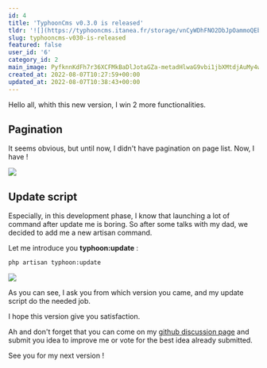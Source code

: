```yaml
---
id: 4
title: 'TyphoonCms v0.3.0 is released'
tldr: '![](https://typhooncms.itanea.fr/storage/vnCyWDhFNO2DbJpOammoQEb1VBeayA8bYoNgypRG.png)'
slug: typhooncms-v030-is-released
featured: false
user_id: '6'
category_id: 2
main_image: PyfknnKdFh7r36XCFMkBaDlJotaGZa-metadHlwaG9vbi1jbXMtdjAuMy4wLndlYnA=-.webp
created_at: 2022-08-07T10:27:59+00:00
updated_at: 2022-08-07T10:38:43+00:00
---
```

Hello all, whith this new version, I win 2 more functionalities.

## Pagination

It seems obvious, but until now, I didn't have pagination on page list. Now, I have !

![](https://typhooncms.itanea.fr/storage/RCgIuqmQKqgWkFzFm0REr6qpnSh3gBhhrLeqiFJQ.png)

## Update script

Especially, in this development phase, I know that launching a lot of command after update me is boring. So after some talks with my dad, we decided to add me a new artisan command.

Let me introduce you **typhoon:update** :


```bash
php artisan typhoon:update
```


![](https://typhooncms.itanea.fr/storage/vnCyWDhFNO2DbJpOammoQEb1VBeayA8bYoNgypRG.png)

As you can see, I ask you from which version you came, and my update script do the needed job.

I hope this version give you satisfaction.

Ah and don't forget that you can come on my [github discussion page](https://github.com/happytodev/typhoon/discussions) and submit you idea to improve me or vote for the best idea already submitted.

See you for my next version !